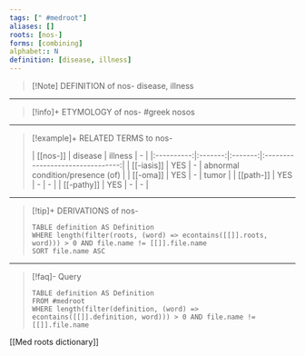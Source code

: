 ```yaml
---
tags: [" #medroot"]
aliases: []
roots: [nos-]
forms: [combining]
alphabet:: N
definition: [disease, illness]
---
```

>[!Note] DEFINITION of nos-
>disease, illness
_____
>[!info]+ ETYMOLOGY of nos-
>#greek nosos
_____
>[!example]+ RELATED TERMS to nos-
>
>|  [[nos-]]  | disease | illness |                -                 |
|:----------:|:-------:|:-------:|:--------------------------------:|
| [[-iasis]] |   YES   |    -    | abnormal condition/presence (of) |
|  [[-oma]]  |   YES   |    -    |              tumor               |
| [[path-]]  |   YES   |    -    |                -                 |
| [[-pathy]] |   YES   |    -    | -                                 |
_____
>[!tip]+ DERIVATIONS of nos-
>```dataview
>TABLE definition AS Definition 
>WHERE length(filter(roots, (word) => econtains([[]].roots, word))) > 0 AND file.name != [[]].file.name
>SORT file.name ASC
>```
___
>[!faq]- Query
>```dataview
>TABLE definition AS Definition
>FROM #medroot
>WHERE length(filter(definition, (word) => econtains([[]].definition, word))) > 0 AND file.name != [[]].file.name
>```

[[Med roots dictionary]]